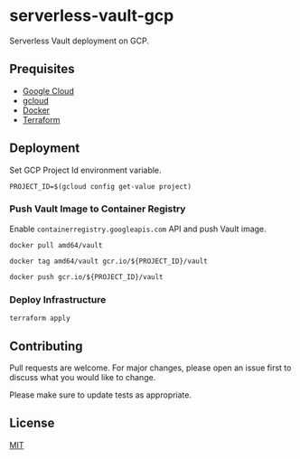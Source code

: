 # serverless-vault-gcp

Serverless Vault deployment on GCP.

## Prequisites

* [Google Cloud](https://cloud.google.com/)
* [gcloud](https://cloud.google.com/sdk/docs/install)
* [Docker](https://www.docker.com/products/docker-desktop)
* [Terraform](https://www.terraform.io/downloads)

## Deployment

Set GCP Project Id environment variable.

```
PROJECT_ID=$(gcloud config get-value project)
```

### Push Vault Image to Container Registry

Enable `containerregistry.googleapis.com` API and push Vault image.

```
docker pull amd64/vault

docker tag amd64/vault gcr.io/${PROJECT_ID}/vault

docker push gcr.io/${PROJECT_ID}/vault
```

### Deploy Infrastructure

```
terraform apply
```

## Contributing

Pull requests are welcome. For major changes, please open an issue first to discuss what you would like to change.

Please make sure to update tests as appropriate.

## License

[MIT](https://choosealicense.com/licenses/mit/)